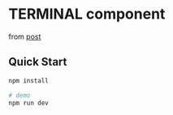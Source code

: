 # TERMINAL component

from [post](https://dev.to/ekeijl/retro-crt-terminal-screen-in-css-js-4afh)

## Quick Start

```sh
npm install

# demo
npm run dev
```
